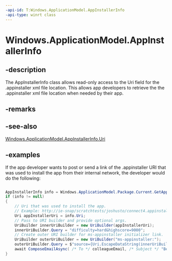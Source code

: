 ```yaml
---
-api-id: T:Windows.ApplicationModel.AppInstallerInfo
-api-type: winrt class
---
```


<!-- Class syntax.
public class AppInstallerInfo 
-->

# Windows.ApplicationModel.AppInstallerInfo

## -description

The AppInstallerInfo class allows read-only access to the Uri field for the .appinstaller xml file location. This allows app developers to retrieve the the .appinstaller xml file location when needed by their app.

## -remarks

## -see-also
[Windows.ApplicationModel.AppInstallerInfo.Uri](appinstallerinfo_uri.md)

## -examples

If the app developer wants to post or send a link of the .appinstaller URI that was used to install the app from their internal network, the developer would do the following:

```csharp

AppInstallerInfo info = Windows.ApplicationModel.Package.Current.GetAppInstallerInfo();
if (info != null)
{
    // Uri that was used to install the app. 
    // Example: http://ie-snap/scratchtests/joshusto/connect4.appinstaller.
    Uri appInstallerUri = info.Uri;
    // Pass to URI builder and provide optional args.
    UriBuilder innerUriBuilder = new UriBuilder(appInstallerUri);
    innerUriBuilder.Query = "difficulty=hard&highscore=9000";
    // Create outer URI builder for ms-appinstaller initializer link.
    UriBuilder outerUriBuilder = new UriBuilder("ms-appinstaller:");
    outerUriBuilder.Query = $"source={Uri.EscapeDataString(innerUriBuilder.ToString())}";
    await ComposeEmailAsync( /* To */ colleagueEmail, /* Subject */ "Beat my high score!", /* Body */ outerUriBuilder.ToString());
}
```